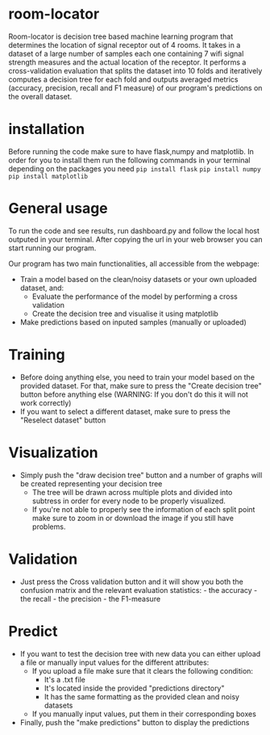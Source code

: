 # room-locator

Room-locator is decision tree based machine learning program that determines the location of signal receptor out of 4 rooms. It takes in a dataset of a large number of samples each one containing 7 wifi signal strength measures and the actual location of the receptor. It performs a cross-validation evaluation that splits the dataset into 10 folds and iteratively computes a decision tree for each fold and outputs averaged metrics (accuracy, precision, recall and F1 measure) of our program's predictions on the overall dataset. 

# installation

Before running the code make sure to have flask,numpy and matplotlib. In order for you to install them run the following commands in your terminal depending on the packages you need
```pip install flask```
```pip install numpy```
```pip install matplotlib```

# General usage

To run the code and see results, run dashboard.py and follow the local host  outputed in your terminal.
After copying the url in your web browser you can start running our program.

Our program has two main functionalities, all accessible from the webpage:
- Train a model based on the clean/noisy datasets or your own uploaded dataset, and:
    - Evaluate the performance of the model by performing a cross validation
    - Create the decision tree and visualise it using matplotlib
- Make predictions based on inputed samples (manually or uploaded)

# Training
- Before doing anything else, you need to train your model based on the provided dataset. For that, make sure to press the "Create decision tree" button before anything else (WARNING: If you don't do this it will not work correctly)
- If you want to select a different dataset, make sure to press the "Reselect dataset" button

# Visualization
- Simply push the "draw decision tree" button and a number of graphs will be created representing your decision tree
    - The tree will be drawn across multiple plots and divided into subtress in order for every node to be properly visualized.
    - If you're not able to properly see the information of each split point make sure to zoom in or download the image if you still have problems.

# Validation
- Just press the Cross validation button and it will show you both the confusion matrix and the relevant evaluation statistics:
       - the accuracy
       - the recall
       - the precision
       - the F1-measure

# Predict
- If you want to test the decision tree with new data you can either upload a file or manually input values for the different attributes:
    - If you upload a file make sure that it clears the following condition:
        - It's a .txt file
        - It's located inside the provided "predictions directory"
        - It has the same formatting as the provided clean and noisy datasets
    - If you manually input values, put them in their corresponding boxes
- Finally, push the "make predictions" button to display the predictions
